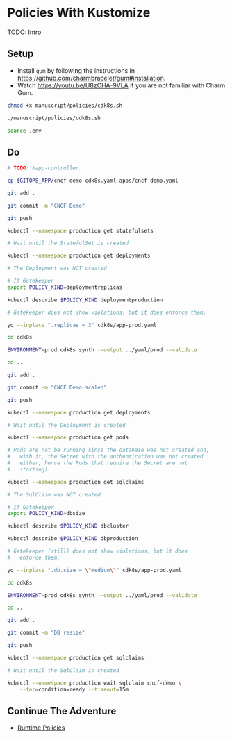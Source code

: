 # Policies With Kustomize

TODO: Intro

## Setup

* Install `gum` by following the instructions in https://github.com/charmbracelet/gum#installation.
* Watch https://youtu.be/U8zCHA-9VLA if you are not familiar with Charm Gum.

```bash
chmod +x manuscript/policies/cdk8s.sh

./manuscript/policies/cdk8s.sh

source .env
```

## Do

```bash
# TODO: kapp-controller

cp $GITOPS_APP/cncf-demo-cdk8s.yaml apps/cncf-demo.yaml

git add .

git commit -m "CNCF Demo"

git push

kubectl --namespace production get statefulsets

# Wait until the StatefulSet is created

kubectl --namespace production get deployments

# The Deployment was NOT created

# If Gatekeeper
export POLICY_KIND=deploymentreplicas

kubectl describe $POLICY_KIND deploymentproduction

# Gatekeeper does not show violations, but it does enforce them.

yq --inplace ".replicas = 3" cdk8s/app-prod.yaml

cd cdk8s

ENVIRONMENT=prod cdk8s synth --output ../yaml/prod --validate

cd ..

git add .

git commit -m "CNCF Demo scaled"

git push

kubectl --namespace production get deployments

# Wait until the Deployment is created

kubectl --namespace production get pods

# Pods are not be running since the database was not created and,
#   with it, the Secret with the authentication was not created
#   either, hence the Pods that require the Secret are not
#   starting).

kubectl --namespace production get sqlclaims

# The SqlClaim was NOT created

# If Gatekeeper
export POLICY_KIND=dbsize

kubectl describe $POLICY_KIND dbcluster

kubectl describe $POLICY_KIND dbproduction

# Gatekeeper (still) does not show violations, but it does
#   enforce them.

yq --inplace ".db.size = \"medium\"" cdk8s/app-prod.yaml

cd cdk8s

ENVIRONMENT=prod cdk8s synth --output ../yaml/prod --validate

cd ..

git add .

git commit -m "DB resize"

git push

kubectl --namespace production get sqlclaims

# Wait until the SqlClaim is created

kubectl --namespace production wait sqlclaim cncf-demo \
    --for=condition=ready --timeout=15m
```

## Continue The Adventure

* [Runtime Policies](../runtime-policies/README.md)
